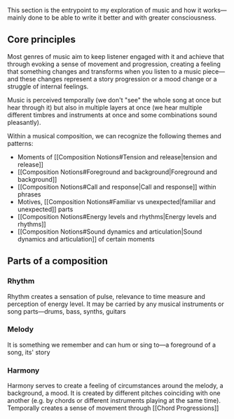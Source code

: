 This section is the entrypoint to my exploration of music and how it works—mainly done to be able to write it better and with greater consciousness.
## Core principles

Most genres of music aim to keep listener engaged with it and achieve that through evoking a sense of movement and progression, creating a feeling that something changes and transforms when you listen to a music piece—and these changes represent a story progression or a mood change or a struggle of internal feelings.

Music is perceived temporally (we don't "see" the whole song at once but hear through it) but also in multiple layers at once (we hear multiple different timbres and instruments at once and some combinations sound pleasantly). 

Within a musical composition, we can recognize the following themes and patterns:

- Moments of [[Composition Notions#Tension and release|tension and release]]
- [[Composition Notions#Foreground and background|Foreground and background]]
- [[Composition Notions#Call and response|Call and response]] within phrases
- Motives, [[Composition Notions#Familiar vs unexpected|familiar and unexpected]] parts
- [[Composition Notions#Energy levels and rhythms|Energy levels and rhythms]]
- [[Composition Notions#Sound dynamics and articulation|Sound dynamics and articulation]] of certain moments

## Parts of a composition

### Rhythm

Rhythm creates a sensation of pulse, relevance to time measure and perception of energy level. It may be carried by any musical instruments or song parts—drums, bass, synths, guitars      
### Melody

It is something we remember and can hum or sing to—a foreground of a song, its' story
### Harmony

Harmony serves to create a feeling of circumstances around the melody, a background, a mood. It is created by different pitches coinciding with one another (e.g. by chords or different instruments playing at the same time).
Temporally creates a sense of movement through [[Chord Progressions]]
